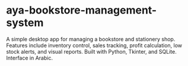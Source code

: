# aya-bookstore-management-system
A simple desktop app for managing a bookstore and stationery shop. Features include inventory control, sales tracking, profit calculation, low stock alerts, and visual reports. Built with Python, Tkinter, and SQLite. Interface in Arabic.
